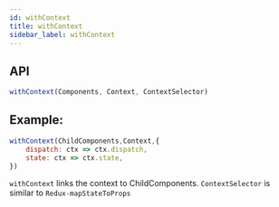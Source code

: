 ```yaml
---
id: withContext
title: withContext
sidebar_label: withContext
---
```


## API
``` javascript
withContext(Components, Context, ContextSelector)
```

## Example:
``` javascript
withContext(ChildComponents,Context,{
    dispatch: ctx => ctx.dispatch,
    state: ctx => ctx.state,
})
```
`withContext` links the context to ChildComponents. `ContextSelector` is similar to `Redux-mapStateToProps`